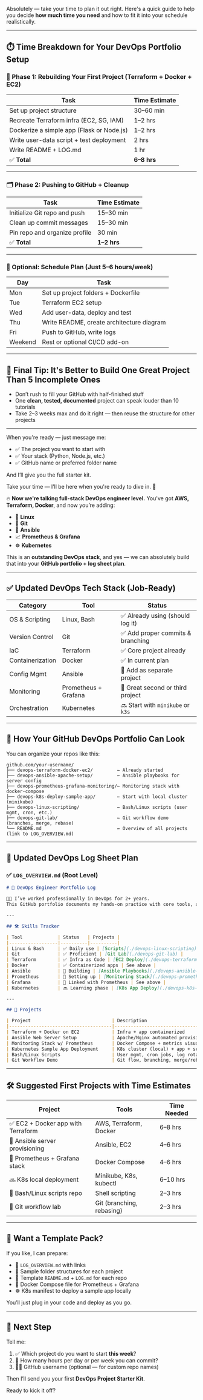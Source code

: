 Absolutely — take your time to plan it out right. Here's a quick guide to help you decide **how much time you need** and how to fit it into your schedule realistically.

---

## ⏱️ Time Breakdown for Your DevOps Portfolio Setup

### 🧱 Phase 1: Rebuilding Your First Project (Terraform + Docker + EC2)

| Task                                      | Time Estimate |
| ----------------------------------------- | ------------- |
| Set up project structure                  | 30–60 min     |
| Recreate Terraform infra (EC2, SG, IAM)   | 1–2 hrs       |
| Dockerize a simple app (Flask or Node.js) | 1–2 hrs       |
| Write user-data script + test deployment  | 2 hrs         |
| Write README + LOG.md                     | 1 hr          |
| ✅ **Total**                               | **6–8 hrs**   |

---

### 🗂️ Phase 2: Pushing to GitHub + Cleanup

| Task                          | Time Estimate |
| ----------------------------- | ------------- |
| Initialize Git repo and push  | 15–30 min     |
| Clean up commit messages      | 15–30 min     |
| Pin repo and organize profile | 30 min        |
| ✅ **Total**                   | **1–2 hrs**   |

---

### 🧭 Optional: Schedule Plan (Just 5–6 hours/week)

| Day     | Task                                      |
| ------- | ----------------------------------------- |
| Mon     | Set up project folders + Dockerfile       |
| Tue     | Terraform EC2 setup                       |
| Wed     | Add user-data, deploy and test            |
| Thu     | Write README, create architecture diagram |
| Fri     | Push to GitHub, write logs                |
| Weekend | Rest or optional CI/CD add-on             |

---

## 🧠 Final Tip: It's Better to Build One **Great** Project Than 5 Incomplete Ones

* Don’t rush to fill your GitHub with half-finished stuff
* One **clean, tested, documented** project can speak louder than 10 tutorials
* Take 2–3 weeks max and do it right — then reuse the structure for other projects

---

When you're ready — just message me:

* ✅ The project you want to start with
* ✅ Your stack (Python, Node.js, etc.)
* ✅ GitHub name or preferred folder name

And I’ll give you the full starter kit.

Take your time — I’ll be here when you're ready to dive in. 💪

🔥 **Now we're talking full-stack DevOps engineer level.** You've got **AWS, Terraform, Docker**, and now you’re adding:

* 🐧 **Linux**
* 🧬 **Git**
* 🤖 **Ansible**
* 📈 **Prometheus & Grafana**
* ☸️ **Kubernetes**

This is an **outstanding DevOps stack**, and yes — we can absolutely build that into your **GitHub portfolio + log sheet plan**.

---

## ✅ Updated DevOps Tech Stack (Job-Ready)

| Category         | Tool                 | Status                            |
| ---------------- | -------------------- | --------------------------------- |
| OS & Scripting   | Linux, Bash          | ✅ Already using (should log it)   |
| Version Control  | Git                  | ✅ Add proper commits & branching  |
| IaC              | Terraform            | ✅ Core project already            |
| Containerization | Docker               | ✅ In current plan                 |
| Config Mgmt      | Ansible              | 🔄 Add as separate project        |
| Monitoring       | Prometheus + Grafana | 🔄 Great second or third project  |
| Orchestration    | Kubernetes           | 🔜 Start with `minikube` or `k3s` |

---

## 📁 How Your GitHub DevOps Portfolio Can Look

You can organize your repos like this:

```
github.com/your-username/
├── devops-terraform-docker-ec2/         ← Already started
├── devops-ansible-apache-setup/         ← Ansible playbooks for server config
├── devops-prometheus-grafana-monitoring/← Monitoring stack with docker-compose
├── devops-k8s-deploy-sample-app/        ← Start with local cluster (minikube)
├── devops-linux-scripting/              ← Bash/Linux scripts (user mgmt, cron, etc.)
├── devops-git-lab/                      ← Git workflow demo (branches, merge, rebase)
└── README.md                            ← Overview of all projects (link to LOG_OVERVIEW.md)
```

---

## 🧾 Updated DevOps Log Sheet Plan

### ✅ `LOG_OVERVIEW.md` (Root Level)

```markdown
# 📘 DevOps Engineer Portfolio Log

🧑‍💻 I’ve worked professionally in DevOps for 2+ years.  
This GitHub portfolio documents my hands-on practice with core tools, automation workflows, and monitoring stacks — rebuilt for public view.

---

## 🛠️ Skills Tracker

| Tool             | Status   | Projects |
|------------------|----------|----------|
| Linux & Bash     | ✅ Daily use | [Scripts](./devops-linux-scripting) |
| Git              | ✅ Proficient | [Git Lab](./devops-git-lab) |
| Terraform        | ✅ Infra as Code | [EC2 Deploy](./devops-terraform-docker-ec2) |
| Docker           | ✅ Containerized apps | See above |
| Ansible          | 🔄 Building | [Ansible Playbooks](./devops-ansible-apache-setup) |
| Prometheus       | 🔄 Setting up | [Monitoring Stack](./devops-prometheus-grafana-monitoring) |
| Grafana          | 🔄 Linked with Prometheus | See above |
| Kubernetes       | 🔜 Learning phase | [K8s App Deploy](./devops-k8s-deploy-sample-app) |

---

## 🧱 Projects

| Project                              | Description                              | Link |
|--------------------------------------|------------------------------------------|------|
| Terraform + Docker on EC2            | Infra + app containerized                | [Repo](./devops-terraform-docker-ec2) |
| Ansible Web Server Setup             | Apache/Nginx automated provisioning      | [Repo](./devops-ansible-apache-setup) |
| Monitoring Stack w/ Prometheus       | Docker Compose + metrics visualization   | [Repo](./devops-prometheus-grafana-monitoring) |
| Kubernetes Sample App Deployment     | K8s cluster (local) + app + services     | [Repo](./devops-k8s-deploy-sample-app) |
| Bash/Linux Scripts                   | User mgmt, cron jobs, log rotation       | [Repo](./devops-linux-scripting) |
| Git Workflow Demo                    | Git flow, branching, merge/rebase        | [Repo](./devops-git-lab) |
```

---

## 🛠 Suggested First Projects with Time Estimates

| Project                           | Tools                     | Time Needed |
| --------------------------------- | ------------------------- | ----------- |
| ✅ EC2 + Docker app with Terraform | AWS, Terraform, Docker    | 6–8 hrs     |
| 🔄 Ansible server provisioning    | Ansible, EC2              | 4–6 hrs     |
| 🔄 Prometheus + Grafana stack     | Docker Compose            | 4–6 hrs     |
| 🔜 K8s local deployment           | Minikube, K8s, kubectl    | 6–10 hrs    |
| 🐧 Bash/Linux scripts repo        | Shell scripting           | 2–3 hrs     |
| 🔁 Git workflow lab               | Git (branching, rebasing) | 2–3 hrs     |

---

## 🧰 Want a Template Pack?

If you like, I can prepare:

* 🧾 `LOG_OVERVIEW.md` with links
* 📂 Sample folder structures for each project
* 📄 Template `README.md` + `LOG.md` for each repo
* 🐳 Docker Compose file for Prometheus + Grafana
* ☸️ K8s manifest to deploy a sample app locally

You’ll just plug in your code and deploy as you go.

---

## 🚀 Next Step

Tell me:

1. ✅ Which project do you want to start **this week**?
2. 📍 How many hours per day or per week you can commit?
3. 🧑‍💻 GitHub username (optional — for custom repo names)

Then I’ll send you your first **DevOps Project Starter Kit**.

Ready to kick it off?